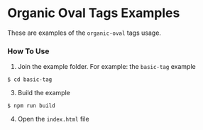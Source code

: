 # Organic Oval Tags Examples

These are examples of the `organic-oval` tags usage.

### **How To Use**

1. Join the example folder. For example: the `basic-tag` example

  ```
  $ cd basic-tag
  ```

3. Build the example

  ```
  $ npm run build
  ```

4. Open the `index.html` file

